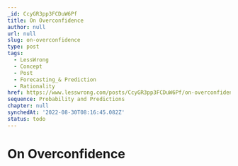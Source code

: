 ```yaml
---
_id: CcyGR3pp3FCDuW6Pf
title: On Overconfidence
author: null
url: null
slug: on-overconfidence
type: post
tags:
  - LessWrong
  - Concept
  - Post
  - Forecasting_& Prediction
  - Rationality
href: https://www.lesswrong.com/posts/CcyGR3pp3FCDuW6Pf/on-overconfidence
sequence: Probability and Predictions
chapter: null
synchedAt: '2022-08-30T08:16:45.082Z'
status: todo
---
```


# On Overconfidence
